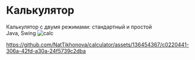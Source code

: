 # Калькулятор
Калькулятор с двумя режимами: стандартный и простой <br>
Java, Swing
![calc](https://github.com/NatTikhonova/calculator/assets/136454367/480accfc-9683-479c-b04e-72cae0c5116d)


https://github.com/NatTikhonova/calculator/assets/136454367/c0220441-306a-42fd-a30a-24f5739c2dba

